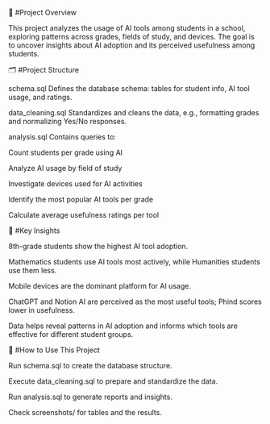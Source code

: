 📖 #Project Overview

This project analyzes the usage of AI tools among students in a school, exploring patterns across grades, fields of study, and devices. The goal is to uncover insights about AI adoption and its perceived usefulness among students.



🗂️ #Project Structure

schema.sql
Defines the database schema: tables for student info, AI tool usage, and ratings.

data_cleaning.sql
Standardizes and cleans the data, e.g., formatting grades and normalizing Yes/No responses.

analysis.sql
Contains queries to:

Count students per grade using AI

Analyze AI usage by field of study

Investigate devices used for AI activities

Identify the most popular AI tools per grade

Calculate average usefulness ratings per tool



🔑 #Key Insights

8th-grade students show the highest AI tool adoption.

Mathematics students use AI tools most actively, while Humanities students use them less.

Mobile devices are the dominant platform for AI usage.

ChatGPT and Notion AI are perceived as the most useful tools; Phind scores lower in usefulness.

Data helps reveal patterns in AI adoption and informs which tools are effective for different student groups.



🚀 #How to Use This Project

Run schema.sql to create the database structure.

Execute data_cleaning.sql to prepare and standardize the data.

Run analysis.sql to generate reports and insights.

Check screenshots/ for tables and the results.


